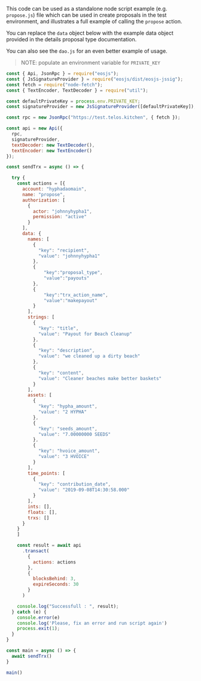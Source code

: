 
This code can be used as a standalone node script example (e.g. ```propose.js```) file which can be used in create proposals in the test environment, and illustrates a full example of calling the ```propose``` action.

You can replace the ```data``` object below with the example data object provided in the details proposal type documentation.

You can also see the ```dao.js``` for an even better example of usage.

> NOTE: populate an environment variable for ```PRIVATE_KEY```

```JavaScript
const { Api, JsonRpc } = require("eosjs");
const { JsSignatureProvider } = require("eosjs/dist/eosjs-jssig");
const fetch = require("node-fetch");
const { TextEncoder, TextDecoder } = require("util");

const defaultPrivateKey = process.env.PRIVATE_KEY;
const signatureProvider = new JsSignatureProvider([defaultPrivateKey]);

const rpc = new JsonRpc("https://test.telos.kitchen", { fetch });

const api = new Api({
  rpc,
  signatureProvider,
  textDecoder: new TextDecoder(),
  textEncoder: new TextEncoder()
});

const sendTrx = async () => {

  try {
    const actions = [{
      account: "hyphadaomain",
      name: "propose",
      authorization: [
        {
          actor: "johnnyhypha1",
          permission: "active"
        }
      ],
      data: {
        names: [
          {
            "key": "recipient",
            "value": "johnnyhypha1"
          },
          { 
              "key":"proposal_type",
              "value":"payouts"
          },
          {
              "key":"trx_action_name",
              "value":"makepayout"
          }
        ],
        strings: [
          {
            "key": "title",
            "value": "Payout for Beach Cleanup"
          },
          {
            "key": "description",
            "value": "we cleaned up a dirty beach"
          },
          {
            "key": "content",
            "value": "Cleaner beaches make better baskets"
          }
        ],
        assets: [
          {
            "key": "hypha_amount",
            "value": "2 HYPHA"
          },
          {
            "key": "seeds_amount",
            "value": "7.00000000 SEEDS"
          },
          {
            "key": "hvoice_amount",
            "value": "3 HVOICE"
          }
        ],
        time_points: [
          {
            "key": "contribution_date",
            "value": "2019-09-08T14:30:58.000"
          }
        ],
        ints: [],
        floats: [],
        trxs: []
      }
    }
    ]

    const result = await api
      .transact(
        {
          actions: actions
        },
        {
          blocksBehind: 3,
          expireSeconds: 30
        }
      )

    console.log("Successfull : ", result);
  } catch (e) {
    console.error(e)
    console.log('Please, fix an error and run script again')
    process.exit(1);
  }
}

const main = async () => {
  await sendTrx()
}

main()


```
